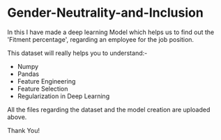 # Gender-Neutrality-and-Inclusion

In this I have made a deep learning Model which helps us to find out the 'Fitment percentage', regarding an employee for the job position. 

This dataset will really helps you to understand:-

- Numpy
- Pandas
- Feature Engineering
- Feature Selection
- Regularization in Deep Learning

All the files regarding the dataset and the model creation are uploaded above.

Thank You!
